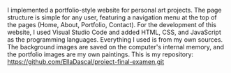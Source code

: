 I implemented a portfolio-style website for personal art projects. The page structure is simple for any user,
featuring a navigation menu at the top of the pages (Home, About, Portfolio, Contact). For the development of this website, 
I used Visual Studio Code and added HTML, CSS, and JavaScript as the programming languages.
Everything I used is from my own sources. The background images are saved on the computer's internal memory, and the portfolio images are my own paintings.
This is my repository: https://github.com/EllaDascal/proiect-final-examen.git
